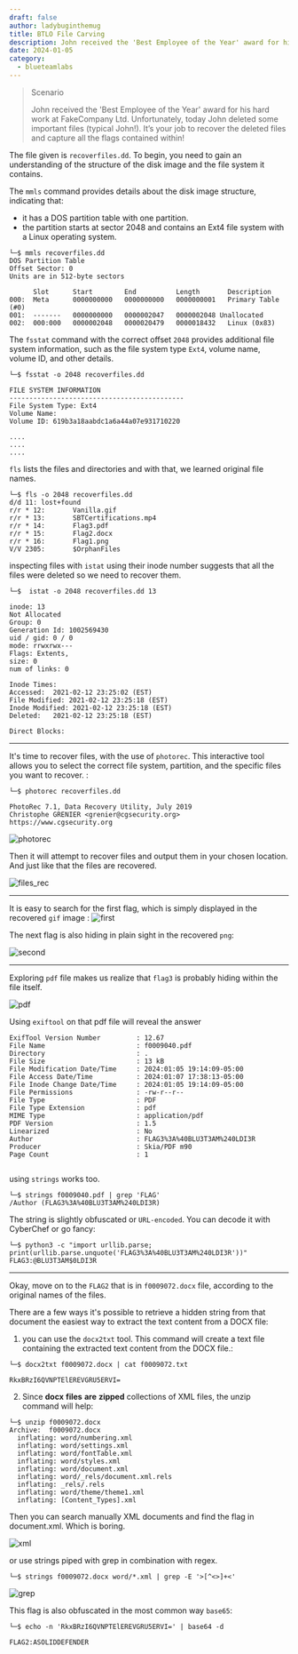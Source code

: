 ```yaml
---
draft: false
author: ladybuginthemug
title: BTLO File Carving
description: John received the 'Best Employee of the Year' award for his hard work at FakeCompany Ltd. Unfortunately, today John deleted some important files (typical John!). It’s your job to recover the deleted files and capture all the flags contained within!
date: 2024-01-05
category:
  - blueteamlabs
---
```



> Scenario
>
>John received the 'Best Employee of the Year' award for his hard work at FakeCompany Ltd. Unfortunately, today John deleted some important files (typical John!). It’s your job to recover the deleted files and capture all the flags contained within!


The file given is `recoverfiles.dd`. To begin, you need to gain an understanding of the structure of the disk image and the file system it contains. 

The `mmls` command provides details about the disk image structure, indicating that:

- it has a DOS partition table with one partition. 
- the partition starts at sector 2048 and contains an Ext4 file system with a Linux operating system.

```
└─$ mmls recoverfiles.dd 
DOS Partition Table
Offset Sector: 0
Units are in 512-byte sectors

      Slot      Start        End          Length       Description
000:  Meta      0000000000   0000000000   0000000001   Primary Table (#0)
001:  -------   0000000000   0000002047   0000002048 Unallocated
002:  000:000   0000002048   0000020479   0000018432   Linux (0x83)
```                  

The `fsstat` command with the correct offset `2048` provides additional file system information, such as the file system type `Ext4`, volume name, volume ID, and other details.
```
└─$ fsstat -o 2048 recoverfiles.dd 

FILE SYSTEM INFORMATION
--------------------------------------------
File System Type: Ext4
Volume Name: 
Volume ID: 619b3a18aabdc1a6a44a07e931710220

....
....
....

```

`fls` lists the files and directories and with that, we learned original file names. 

```
└─$ fls -o 2048 recoverfiles.dd
d/d 11: lost+found
r/r * 12:       Vanilla.gif
r/r * 13:       SBTCertifications.mp4
r/r * 14:       Flag3.pdf
r/r * 15:       Flag2.docx
r/r * 16:       Flag1.png
V/V 2305:       $OrphanFiles
```
inspecting files with `istat` using their inode number suggests that all the files were deleted so we need to recover them.

```
└─$  istat -o 2048 recoverfiles.dd 13

inode: 13
Not Allocated
Group: 0
Generation Id: 1002569430
uid / gid: 0 / 0
mode: rrwxrwx---
Flags: Extents, 
size: 0
num of links: 0

Inode Times:
Accessed:  2021-02-12 23:25:02 (EST)
File Modified: 2021-02-12 23:25:18 (EST)
Inode Modified: 2021-02-12 23:25:18 (EST)
Deleted:   2021-02-12 23:25:18 (EST)

Direct Blocks:
```

---

It's time to recover files, with the use of `photorec`. This interactive tool allows you to select the correct file system, partition, and the specific files you want to recover. :

```
└─$ photorec recoverfiles.dd

PhotoRec 7.1, Data Recovery Utility, July 2019
Christophe GRENIER <grenier@cgsecurity.org>
https://www.cgsecurity.org
```
![photorec](https://github.com/ladybuginthemug/ladybuginthemug.github.io/assets/88084724/580a238b-d606-4d9e-b4fc-24239987915d)

Then it will attempt to recover files and output them in your chosen location. And just like that the files are recovered. 


![files_rec](https://github.com/ladybuginthemug/ladybuginthemug.github.io/assets/88084724/5942a645-9c1f-4769-a0b7-1edc6a1e6ca7)

---

It is easy to search for the first flag, which is simply displayed in the recovered `gif` image :
![first](https://github.com/ladybuginthemug/ladybuginthemug.github.io/assets/88084724/5dc8c1db-99a3-4c19-afc8-9c3c37a1b1fc)


The next flag is also hiding in plain sight in the recovered `png`:

![second](https://github.com/ladybuginthemug/ladybuginthemug.github.io/assets/88084724/83f2d8d2-b8a0-4f50-9342-b08e4ab83259)

---

Exploring `pdf` file makes us realize that `flag3` is probably hiding within the file itself. 

![pdf](https://github.com/ladybuginthemug/ladybuginthemug.github.io/assets/88084724/9c4dc63e-f195-447a-9610-af8e1fc77f91)


Using `exiftool` on that pdf file will reveal the answer

```
ExifTool Version Number         : 12.67
File Name                       : f0009040.pdf
Directory                       : .
File Size                       : 13 kB
File Modification Date/Time     : 2024:01:05 19:14:09-05:00
File Access Date/Time           : 2024:01:07 17:38:13-05:00
File Inode Change Date/Time     : 2024:01:05 19:14:09-05:00
File Permissions                : -rw-r--r--
File Type                       : PDF
File Type Extension             : pdf
MIME Type                       : application/pdf
PDF Version                     : 1.5
Linearized                      : No
Author                          : FLAG3%3A%40BLU3T3AM%240LDI3R
Producer                        : Skia/PDF m90
Page Count                      : 1
                                          
```

using `strings` works too. 

```
└─$ strings f0009040.pdf | grep 'FLAG'  
/Author (FLAG3%3A%40BLU3T3AM%240LDI3R)

```

The string is slightly obfuscated or `URL-encoded`. You can decode it with CyberChef or go fancy: 

```
└─$ python3 -c "import urllib.parse; print(urllib.parse.unquote('FLAG3%3A%40BLU3T3AM%240LDI3R'))"
FLAG3:@BLU3T3AM$0LDI3R

```
---

Okay, move on to the `FLAG2` that is in `f0009072.docx` file, according to the original names of the files. 

There are a few ways it's possible to retrieve a hidden string from that document the easiest way to extract the text content from a DOCX file:

1. you can use the `docx2txt` tool. This command will create a text file containing the extracted text content from the DOCX file.: 

```
└─$ docx2txt f0009072.docx | cat f0009072.txt 

RkxBRzI6QVNPTElEREVGRU5ERVI=

```

2. Since **docx** **files** **are** **zipped** collections of XML files, the unzip command will help:
```
└─$ unzip f0009072.docx 
Archive:  f0009072.docx
  inflating: word/numbering.xml      
  inflating: word/settings.xml       
  inflating: word/fontTable.xml      
  inflating: word/styles.xml         
  inflating: word/document.xml       
  inflating: word/_rels/document.xml.rels  
  inflating: _rels/.rels             
  inflating: word/theme/theme1.xml   
  inflating: [Content_Types].xml 
```

Then you can search manually XML documents and find the flag in document.xml. Which is boring. 

![xml](https://github.com/ladybuginthemug/ladybuginthemug.github.io/assets/88084724/800af69d-407f-480a-8662-ffaf29ab62de)


or use strings piped with grep in combination with regex.

```
└─$ strings f0009072.docx word/*.xml | grep -E '>[^<>]+<'
```
![grep](https://github.com/ladybuginthemug/ladybuginthemug.github.io/assets/88084724/f5e0fa2b-54b5-4abc-81da-bce12bfd29ed)

This flag is also obfuscated in the most common way `base65`:

```
└─$ echo -n 'RkxBRzI6QVNPTElEREVGRU5ERVI=' | base64 -d

FLAG2:ASOLIDDEFENDER   
```

